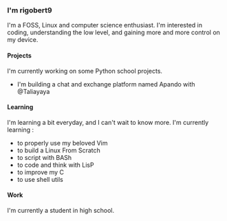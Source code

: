 ### I'm rigobert9
I'm a FOSS, Linux and computer science enthusiast. I'm interested in coding, understanding the low level, and gaining more and more control on my device.

#### Projects
I'm currently working on some Python school projects.
- I'm building a chat and exchange platform named Apando with @Taliayaya

#### Learning
I'm learning a bit everyday, and I can't wait to know more.
I'm currently learning :
- to properly use my beloved Vim
- to build a Linux From Scratch
- to script with BASh
- to code and think with LisP
- to improve my C
- to use shell utils

#### Work
I'm currently a student in high school.
